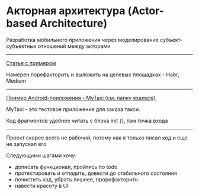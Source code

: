 # Акторная архитектура (Actor-based Architecture)
Разработка мобильного приложения через моделирование субъект-субъектных отношений между акторами

--------------------------

[Статья с примером](article_with_example.md)

Намерен порефакторить и выложить на целевых площадках - Habr, Medium

--------------------------

[Пример Android-приложения - MyTaxi (см. папку example)](https://github.com/e16din/actor_based_architecture)

MyTaxi - это тестовое приложение для заказа такси.

Код фрагментов удобнее читать с блока init {}, там точка входа

--------------------------

Проект скорее всего не рабочий, потому как я только писал код и еще не запускал его

Следующими шагами хочу:
- дописать функционал, пройтись по todo
- протестировать и отладить, довести до стабильного состояния
- почистить код, убрать лишнее, прорефакторить
- навести красоту в UI
